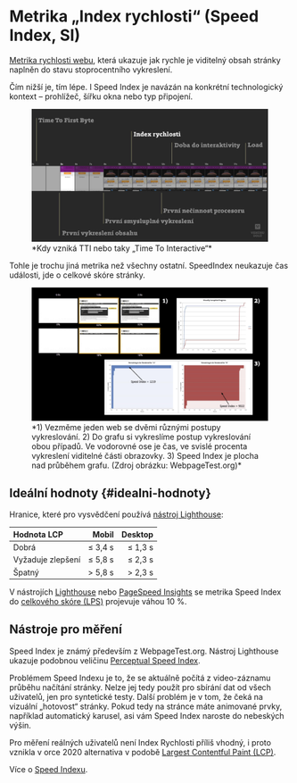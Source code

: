# Metrika „Index rychlosti“ (Speed Index, SI)

[Metrika rychlosti webu](metriky-rychlosti.md), která ukazuje jak rychle je viditelný obsah stránky naplněn do stavu stoprocentního vykreslení.

<!-- AdSnippet -->

Čím nižší je, tím lépe. I Speed Index je navázán na konkrétní technologický kontext – prohlížeč, šířku okna nebo typ připojení.

<figure>
<img src="../dist/images/original/metrika-si.jpg" alt="SpeedIndex">
<figcaption markdown="1">
*Kdy vzniká TTI nebo taky „Time To Interactive“*
</figcaption>
</figure>

Tohle je trochu jiná metrika než všechny ostatní. SpeedIndex neukazuje čas události, jde o celkové skóre stránky.


<figure>
<img src="../dist/images/original/speed-index.jpg" alt="">
<figcaption markdown="1">
*1) Vezměme jeden web se dvěmi různými postupy vykreslování. 2) Do grafu si vykreslíme postup vykreslování obou případů. Ve vodorovné ose je čas, ve svislé procenta vykreslení viditelné části obrazovky. 3) Speed Index je plocha nad průběhem grafu. (Zdroj obrázku: WebpageTest.org)*
</figcaption>
</figure>

## Ideální hodnoty {#idealni-hodnoty}

Hranice, které pro vysvědčení používá [nástroj Lighthouse](lighthouse.md):

<div class="rwd-scrollable f-6" markdown="1">

| Hodnota LCP        |  Mobil   |  Desktop  |
|:-------------------|---------:|----------:|
| Dobrá              |  ≤ 3,4 s |  ≤  1,3 s |
| Vyžaduje zlepšení  |  ≤ 5,8 s |  ≤  2,3 s |
| Špatný             |  > 5,8 s |  >  2,3 s |

</div>

V nástrojích [Lighthouse](lighthouse.md) nebo [PageSpeed Insights](pagespeed-insights.md) se metrika Speed Index do [celkového skóre (LPS)](metrika-lps.md) projevuje váhou 10 %.

## Nástroje pro měření

Speed Index je známý především z WebpageTest.org. Nástroj Lighthouse ukazuje podobnou veličinu [Perceptual Speed Index](https://developers.google.com/web/tools/lighthouse/audits/speed-index).

Problémem Speed Indexu je to, že se aktuálně počítá z video-záznamu průběhu načítání stránky. Nelze jej tedy použít pro sbírání dat od všech uživatelů, jen pro syntetické testy. Další problém je v tom, že čeká na vizuální „hotovost“ stránky. Pokud tedy na stránce máte animované prvky, například automatický karusel, asi vám Speed Index naroste do nebeských výšin.

Pro měření reálných uživatelů není Index Rychlosti příliš vhodný, i proto vznikla v orce 2020 alternativa v podobě [Largest Contentful Paint (LCP)](metrika-lcp.md).

Více o [Speed Indexu](https://sites.google.com/a/webpagetest.org/docs/using-webpagetest/metrics/speed-index).

<!-- AdSnippet -->
